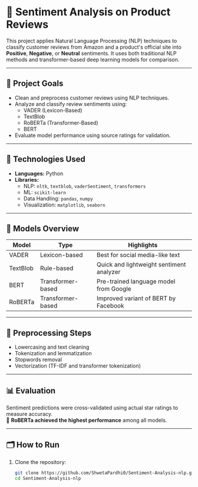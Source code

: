 # 🧠 Sentiment Analysis on Product Reviews

This project applies Natural Language Processing (NLP) techniques to classify customer reviews from Amazon and a product's official site into **Positive**, **Negative**, or **Neutral** sentiments. It uses both traditional NLP methods and transformer-based deep learning models for comparison.

---

## 📌 Project Goals

- Clean and preprocess customer reviews using NLP techniques.
- Analyze and classify review sentiments using:
  - VADER (Lexicon-Based)
  - TextBlob
  - RoBERTa (Transformer-Based)
  - BERT
- Evaluate model performance using source ratings for validation.

---

## 🧰 Technologies Used

- **Languages:** Python
- **Libraries:**
  - NLP: `nltk`, `textblob`, `vaderSentiment`, `transformers`
  - ML: `scikit-learn`
  - Data Handling: `pandas`, `numpy`
  - Visualization: `matplotlib`, `seaborn`

---

## 🧠 Models Overview

| Model      | Type              | Highlights                                |
|------------|-------------------|-------------------------------------------|
| VADER      | Lexicon-based     | Best for social media-like text           |
| TextBlob   | Rule-based        | Quick and lightweight sentiment analyzer  |
| BERT       | Transformer-based | Pre-trained language model from Google    |
| RoBERTa    | Transformer-based | Improved variant of BERT by Facebook      |

---

## 🧪 Preprocessing Steps

- Lowercasing and text cleaning
- Tokenization and lemmatization
- Stopwords removal
- Vectorization (TF-IDF and transformer tokenization)

---

## 📊 Evaluation

Sentiment predictions were cross-validated using actual star ratings to measure accuracy.  
📌 **RoBERTa achieved the highest performance** among all models.

---

## 🗂️ How to Run

1. Clone the repository:
   ```bash
   git clone https://github.com/ShwetaPardhi0/Sentiment-Analysis-nlp.git
   cd Sentiment-Analysis-nlp
